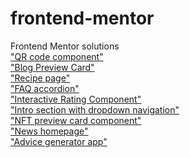 # frontend-mentor
 Frontend Mentor solutions
<br>
<a href="https://bulhoesgabriel.github.io/frontend-mentor/qr-code-component/">"QR code component"</a>
<br>
<a href="https://bulhoesgabriel.github.io/frontend-mentor/blog-preview-card/">"Blog Preview Card"</a>
<br>
<a href="https://bulhoesgabriel.github.io/frontend-mentor/recipe-page/">"Recipe page"</a>
<br>
<a href="https://bulhoesgabriel.github.io/frontend-mentor/faq-accordion/">"FAQ accordion"</a>
<br>
<a href="https://bulhoesgabriel.github.io/frontend-mentor/interactive-rating-component/">"Interactive Rating Component"</a>
<br>
<a href="https://bulhoesgabriel.github.io/frontend-mentor/intro-section-with-dropdown-navigation/">"Intro section with dropdown navigation"</a>
<br>
<a href="https://bulhoesgabriel.github.io/frontend-mentor/nft-preview-card-component/">"NFT preview card component"</a>
<br>
<a href="https://bulhoesgabriel.github.io/frontend-mentor/news-homepage/">"News homepage"</a>
<br>
<a href="https://bulhoesgabriel.github.io/frontend-mentor/advice-generator-app/">"Advice generator app"</a>

